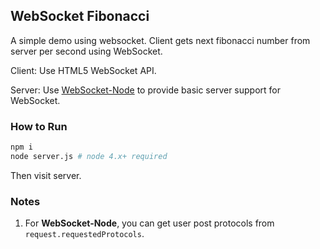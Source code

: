 ## WebSocket Fibonacci

A simple demo using websocket. Client gets next fibonacci number from server per second using WebSocket.

Client: Use HTML5 WebSocket API.

Server: Use [WebSocket-Node](https://github.com/theturtle32/WebSocket-Node) to provide basic server support for WebSocket.

### How to Run

```bash
npm i
node server.js # node 4.x+ required
```

Then visit server.

### Notes

1. For **WebSocket-Node**, you can get user post protocols from `request.requestedProtocols`.
